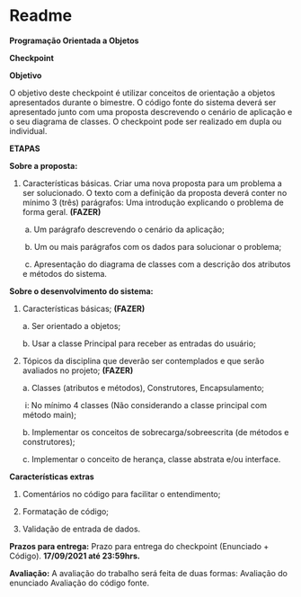 # Readme

**Programação Orientada a Objetos**

**Checkpoint**

**Objetivo**

O objetivo deste checkpoint é utilizar conceitos de orientação a objetos apresentados durante o bimestre. O código fonte do sistema deverá ser apresentado junto com uma proposta descrevendo o cenário de aplicação e o seu diagrama de classes. O checkpoint pode ser realizado em dupla ou individual. 



**ETAPAS**



**Sobre a proposta:**

1. Características básicas. Criar uma nova proposta para um problema a ser solucionado. O texto com a definição da proposta deverá conter no mínimo 3 (três) parágrafos: Uma introdução explicando o problema de forma geral.  **(FAZER)**

   ​	a. Um parágrafo descrevendo o cenário da aplicação;

   ​	b. Um ou mais parágrafos com os dados para solucionar o problema;

   ​	c. Apresentação do diagrama de classes com a descrição dos atributos e métodos do sistema.



**Sobre o desenvolvimento do sistema:**

1. Características básicas; **(FAZER)**

   a. Ser orientado a objetos;

   b. Usar a classe Principal para receber as entradas do usuário;

   

2. Tópicos da disciplina que deverão ser contemplados e que serão avaliados no projeto; **(FAZER)**

   a. Classes (atributos e métodos), Construtores, Encapsulamento; 

   ​	i: No mínimo 4 classes (Não considerando a classe principal com método main);

   b. Implementar os conceitos de sobrecarga/sobreescrita (de métodos e construtores);

   c. Implementar o conceito de herança, classe abstrata e/ou interface.



**Características extras**

1. Comentários no código para facilitar o entendimento;

2. Formatação de código;
3. Validação de entrada de dados.



**Prazos para entrega:** 
Prazo para entrega do checkpoint (Enunciado + Código).  **17/09/2021 até 23:59hrs.**

**Avaliação:** 
A avaliação do trabalho será feita de duas formas: Avaliação do enunciado Avaliação do código fonte.